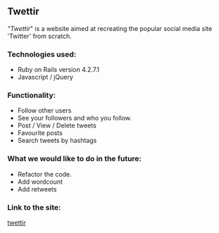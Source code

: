 ## Twettir ##
_"Twettir_" is a website aimed at recreating the popular social media site 'Twitter' from scratch.

### Technologies used:
* Ruby on Rails version 4.2.7.1
* Javascript / jQuery

### Functionality:
* Follow other users
* See your followers and who you follow.
* Post / View / Delete tweets
* Favourite posts
* Search tweets by hashtags


### What we would like to do in the future:

* Refactor the code.
* Add wordcount
* Add retweets


### Link to the site:

[twettir](http://twettirs.herokuapp.com/)
